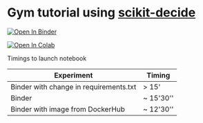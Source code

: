 # Gym tutorial using [scikit-decide](https://github.com/airbus/scikit-decide)

[![Open In Binder](https://mybinder.org/badge_logo.svg)](https://mybinder.org/v2/gh/galleon/scikit-gym/HEAD?filepath=notebook.ipynb)

[![Open In Colab](https://colab.research.google.com/assets/colab-badge.svg)](https://colab.research.google.com/github/galleon/scikit-gym/blob/main/notebook.ipynb)


Timings to launch notebook

 Experiment | Timing |
----------- | ------ |
Binder with change in requirements.txt | > 15' |
Binder                                 | ~ 15'30'' |
Binder with image from DockerHub       | ~ 12'30'' |
